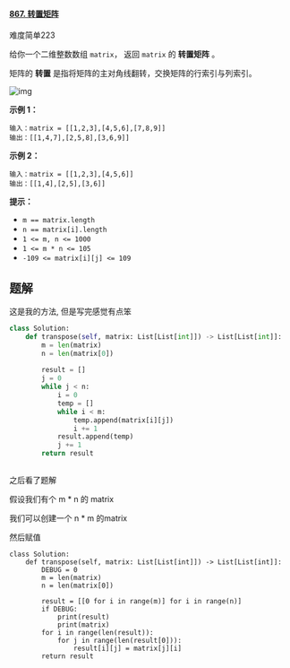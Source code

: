 #### [867. 转置矩阵](https://leetcode.cn/problems/transpose-matrix/)

难度简单223

给你一个二维整数数组 `matrix`， 返回 `matrix` 的 **转置矩阵** 。

矩阵的 **转置** 是指将矩阵的主对角线翻转，交换矩阵的行索引与列索引。

![img](https://assets.leetcode.com/uploads/2021/02/10/hint_transpose.png)

 

**示例 1：**

```
输入：matrix = [[1,2,3],[4,5,6],[7,8,9]]
输出：[[1,4,7],[2,5,8],[3,6,9]]
```

**示例 2：**

```
输入：matrix = [[1,2,3],[4,5,6]]
输出：[[1,4],[2,5],[3,6]]
```

 

**提示：**

- `m == matrix.length`
- `n == matrix[i].length`
- `1 <= m, n <= 1000`
- `1 <= m * n <= 105`
- `-109 <= matrix[i][j] <= 109`





## 题解

这是我的方法, 但是写完感觉有点笨

~~~python
class Solution:
    def transpose(self, matrix: List[List[int]]) -> List[List[int]]:
        m = len(matrix)
        n = len(matrix[0])
        
        result = []
        j = 0
        while j < n:
            i = 0
            temp = []
            while i < m:
                temp.append(matrix[i][j])
                i += 1
            result.append(temp)
            j += 1
        return result
        
~~~

之后看了题解

假设我们有个 m * n 的 matrix

我们可以创建一个 n * m 的matrix

然后赋值

~~~ptyhon
class Solution:
    def transpose(self, matrix: List[List[int]]) -> List[List[int]]:
        DEBUG = 0
        m = len(matrix)
        n = len(matrix[0])
        
        result = [[0 for i in range(m)] for i in range(n)]
        if DEBUG:
            print(result)
            print(matrix)
        for i in range(len(result)):
            for j in range(len(result[0])):
                result[i][j] = matrix[j][i]
        return result
~~~


